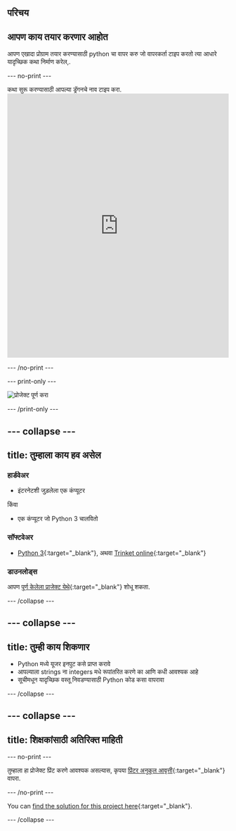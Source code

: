 ## परिचय

## आपण काय तयार करणार आहोत

आपण एखादा प्रोग्राम तयार करण्यासाठी python चा वापर करु जो वापरकर्ता टाइप करतो त्या आधारे यादृच्छिक कथा निर्माण करेल,.

\--- no-print \---

कथा सुरू करण्यासाठी आपल्या ड्रॅगनचे नाव टाइप करा. <iframe src="https://trinket.io/embed/python/904db1ae15?outputOnly=true&runOption=console&start=result&showInstructions=true" width="100%" height="600" frameborder="0" marginwidth="0" marginheight="0" allowfullscreen mark="crwd-mark"></iframe> 

\--- /no-print \---

\--- print-only \---

![प्रोजेक्ट पूर्ण करा](images/storytime-final.png)

\--- /print-only \---

## \--- collapse \---

## title: तुम्हाला काय हव असेल

### हार्डवेअर

- इंटरनेटशी जुड़लेला एक कंप्यूटर

किंवा

- एक कंप्यूटर जो Python 3 चालवितो

### सॉफ्टवेअर

- [Python 3](https://www.python.org/downloads/){:target="_blank"}, अथवा [Trinket online](https://trinket.io/){:target="_blank"}

### डाउनलोड्स

आपण [ पूर्ण केलेला प्राजेक्ट येथे](https://trinket.io/python/a0aaa62eab){:target="_blank"} शोधू शकता.

\--- /collapse \---

## \--- collapse \---

## title: तुम्ही काय शिकणार

- Python मध्ये यूजर इनपुट कसे प्राप्त करावे
- आपल्याला strings ना integers मधे रूपांतरित करणे का आणि कधी आवश्यक आहे
- सूचीमधून यादृच्छिक वस्तू निवडण्यासाठी Python कोड कसा वापरावा

\--- /collapse \---

## \--- collapse \---

## title: शिक्षकांसाठी अतिरिक्त माहिती

\--- no-print \---

तुम्हाला हा प्रोजेक्ट प्रिंट करणे आवश्यक असल्यास, कृपया [प्रिंटर अनुकूल आवृत्ती](https://projects.raspberrypi.org/en/projects/storytime/print){:target="_blank"} वापरा.

\--- /no-print \---

You can [find the solution for this project here](https://rpf.io/p/en/storytime){:target="_blank"}.

\--- /collapse \---